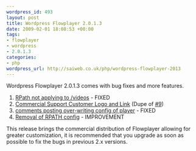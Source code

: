 ```yaml
--- 
wordpress_id: 493
layout: post
title: Wordpress Flowplayer 2.0.1.3
date: 2009-02-01 18:08:53 +00:00
tags: 
- flowplayer
- wordpress
- 2.0.1.3
categories: 
- php
wordpress_url: http://saiweb.co.uk/php/wordpress-flowplayer-2013
---
```

Wordpress Flowplayer 2.0.1.3 comes with bug fixes and more features.

<ol>
<li><a href="http://trac.saiweb.co.uk/saiweb/ticket/19">RPath not applying to /videos</a> - FIXED</li>
<li><a href="http://trac.saiweb.co.uk/saiweb/ticket/20">Commercial Support Customer Logo and Link</a> (Dupe of <a href="http://trac.saiweb.co.uk/saiweb/ticket/9">#9</a>)</li>
<li><a href="http://trac.saiweb.co.uk/saiweb/ticket/21">comments posting over-writing config of player</a> - FIXED</li>
<li><a href="http://trac.saiweb.co.uk/saiweb/ticket/22">Removal of RPATH config</a> - IMPROVEMENT</li>
</ol>

This release brings the commercial distribution of Flowplayer allowing for greater customization, it is recommended that you upgrade as soon as possible to fix the bugs in previous 2.x versions.
